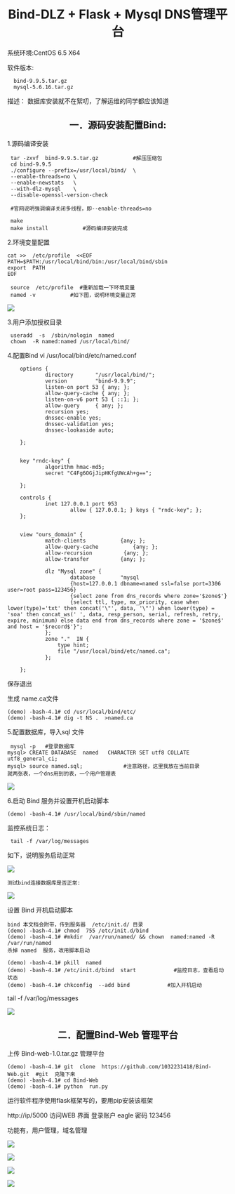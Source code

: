 

<h1 align = "center">Bind-DLZ + Flask  + Mysql  DNS管理平台 </h1>

系统环境:CentOS 6.5 X64

软件版本: 

      bind-9.9.5.tar.gz  
      mysql-5.6.16.tar.gz
描述： 
数据库安装就不在絮叨，了解运维的同学都应该知道

<h2 align = "center">一．源码安装配置Bind: </h2>

1.源码编译安装

	 tar -zxvf  bind-9.9.5.tar.gz           #解压压缩包
	 cd bind-9.9.5
	 ./configure --prefix=/usr/local/bind/  \
	 --enable-threads=no \
	 --enable-newstats   \
	 --with-dlz-mysql    \
	 --disable-openssl-version-check
	 
     #官网说明强调编译关闭多线程，即--enable-threads=no
	 
     make
	 make install           #源码编译安装完成

 
2.环境变量配置

	cat >>  /etc/profile  <<EOF 
	PATH=$PATH:/usr/local/bind/bin:/usr/local/bind/sbin
	export  PATH
	EOF

	 source  /etc/profile  #重新加载一下环境变量
	 named -v           #如下图，说明环境变量正常


	 
![](https://github.com/1032231418/doc/blob/master/images/1.png?raw=true)


3.用户添加授权目录

	 useradd  -s  /sbin/nologin  named
	 chown  -R named:named /usr/local/bind/





4.配置Bind
 vi /usr/local/bind/etc/named.conf

		options {
				directory       "/usr/local/bind/";
				version         "bind-9.9.9";
				listen-on port 53 { any; };
				allow-query-cache { any; };
				listen-on-v6 port 53 { ::1; };
				allow-query     { any; };
				recursion yes;    
				dnssec-enable yes;
				dnssec-validation yes;
				dnssec-lookaside auto;

		};
		 
		 
		key "rndc-key" {
				algorithm hmac-md5;
				secret "C4Fg6OGjJipHKfgUWcAh+g==";

		};
		 
		controls {
				inet 127.0.0.1 port 953
						allow { 127.0.0.1; } keys { "rndc-key"; };
		};
		 
		 
		view "ours_domain" {
				match-clients           {any; };
				allow-query-cache           {any; };
				allow-recursion          {any; };
				allow-transfer          {any; };
		 
				dlz "Mysql zone" {
						database        "mysql
						{host=127.0.0.1 dbname=named ssl=false port=3306 user=root pass=123456}
						{select zone from dns_records where zone='$zone$'}
						{select ttl, type, mx_priority, case when lower(type)='txt' then concat('\"', data, '\"') when lower(type) = 'soa' then concat_ws(' ', data, resp_person, serial, refresh, retry, expire, minimum) else data end from dns_records where zone = '$zone$' and host = '$record$'}"; 
				};
				zone "."  IN {
					type hint;
					file "/usr/local/bind/etc/named.ca";
				};
		 
		};

保存退出

生成 name.ca文件

	(demo) -bash-4.1# cd /usr/local/bind/etc/
	(demo) -bash-4.1# dig -t NS .  >named.ca

5.配置数据库，导入sql 文件

	 mysql -p   #登录数据库
	mysql> CREATE DATABASE  named   CHARACTER SET utf8 COLLATE utf8_general_ci; 
	mysql> source named.sql;             #注意路径，这里我放在当前目录
	就两张表，一个dns用到的表，一个用户管理表

![](https://github.com/1032231418/doc/blob/master/images/2.png?raw=true)


6.启动  Bind 服务并设置开机启动脚本

    (demo) -bash-4.1# /usr/local/bind/sbin/named

监控系统日志：

	 tail -f /var/log/messages
	 
如下，说明服务启动正常

![](https://github.com/1032231418/doc/blob/master/images/3.png?raw=true)

	测试bind连接数据库是否正常:

![](https://github.com/1032231418/doc/blob/master/images/4.png?raw=true)


设置 Bind  开机启动脚本

	bind 本文档会附带，传到服务器  /etc/init.d/ 目录
	(demo) -bash-4.1# chmod  755 /etc/init.d/bind 
	(demo) -bash-4.1# #mkdir  /var/run/named/ && chown  named:named -R /var/run/named 
	杀掉 named  服务，改用脚本启动

	(demo) -bash-4.1# pkill  named
	(demo) -bash-4.1# /etc/init.d/bind  start            #监控日志，查看启动状态
	(demo) -bash-4.1# chkconfig  --add bind            #加入开机启动
 tail -f /var/log/messages

![](https://github.com/1032231418/doc/blob/master/images/5.png?raw=true)

<h2 align = "center">二．配置Bind-Web 管理平台 </h2>

上传 Bind-web-1.0.tar.gz 管理平台

	(demo) -bash-4.1# git  clone  https://github.com/1032231418/Bind-Web.git  #git  克隆下来
	(demo) -bash-4.1# cd Bind-Web
	(demo) -bash-4.1# python  run.py     

运行软件程序使用flask框架写的，要用pip安装该框架

http://ip/5000   访问WEB 界面 登录账户 eagle 密码 123456

功能有，用户管理，域名管理

![](https://github.com/1032231418/doc/blob/master/images/6.png?raw=true)


![](https://github.com/1032231418/doc/blob/master/images/7.png?raw=true)

![](https://github.com/1032231418/doc/blob/master/images/8.png?raw=true)				

![](https://github.com/1032231418/doc/blob/master/images/jiexi.png?raw=true)

